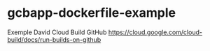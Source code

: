 # gcbapp-dockerfile-example
Exemple David  Cloud Build GitHub
https://cloud.google.com/cloud-build/docs/run-builds-on-github
